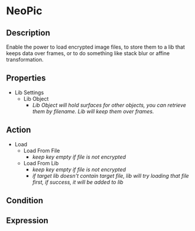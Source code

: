 # NeoPic

## Description

Enable the power to load encrypted image files, to store them to a lib that keeps data over frames, or to do something like stack blur or affine transformation.

## Properties

- Lib Settings
  - Lib Object
    - *Lib Object will hold surfaces for other objects, you can retrieve them by filename. Lib will keep them over frames.*

## Action

- Load
  - Load From File
    - *keep key empty if file is not encrypted*
  - Load From Lib
    - *keep key empty if file is not encrypted*
    - *if target lib doesn't contain target file, lib will try loading that file first, if success, it will be added to lib*

## Condition

## Expression
